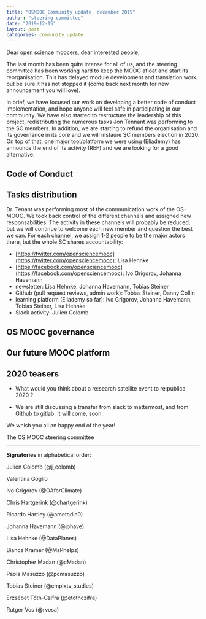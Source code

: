 ```yaml
---
title: "OSMOOC Community update, december 2019"
author: "steering committee"
date: "2019-12-15"
layout: post
categories: community_update
---
```


Dear open science moocers, dear interested people,

The last month has been quite intense for all of us, and the steering committee has been working hard to keep the MOOC afloat and start its reorganisation.
This has delayed module development and translation work, but be sure it has not stopped it (come back next month for new announcement you will love).

In brief, we have focused our work on developing a better code of conduct implementation,
and hope anyone will feel safe in participating in our community.
We have also started to restructure the leadership of this project,
redistributing the numerous tasks Jon Tennant was performing to the SC members.
In addition, we are starting to refund the organisation and its governance in its core and we will instaure SC members election in 2020.
On top of that, one major tool/platform we were using (Eliademy) has announce the end of its activity (REF)
and we are looking for a good alternative.

## Code of Conduct

## Tasks distribution

Dr. Tenant was performing most of the communication work of the OS-MOOC. We took back control of the different channels and assigned new responsabilities. The activity in these channels will probably be reduced, but we will continue to welcome each new member and question the best we can. For each channel, we assign 1-2 people to be the major actors there, but the whole SC shares accountability:

- [https://twitter.com/opensciencemooc](https://twitter.com/opensciencemooc):  Lisa Hehnke
- [https://facebook.com/opensciencemooc](https://facebook.com/opensciencemooc): Ivo Grigorov, Johanna Havemann
- newsletter: Lisa Hehnke, Johanna Havemann, Tobias Steiner
- Github (pull request reviews, admin work): Tobias Steiner, Danny Collin
- learning platform (Eliademy so far): Ivo Grigorov, Johanna Havemann, Tobias Steiner, Lisa Hehnke
- Slack activity: Julien Colomb


## OS MOOC governance

## Our future MOOC platform

## 2020 teasers

- What would you think about a re:search satellite event to re:publica 2020 ?

- We are still discussing a transfer from slack to mattermost, and from Github to gitlab. It will come, soon.

We whish you all an happy end of the year!

The OS MOOC steering committee


---

**Signatories** in alphabetical order:

Julien Colomb (@j_colomb)

Valentina Goglio

Ivo Grigorov (@OAforClimate)

Chris Hartgerink (@chartgerink)

Ricardo Hartley (@ametodic0)

Johanna Havemann (@johave)

Lisa Hehnke (@DataPlanes)

Bianca Kramer (@MsPhelps)

Christopher Madan (@cMadan)

Paola Masuzzo (@pcmasuzzo)

Tobias Steiner (@cmplxtv_studies)

Erzsébet Tóth-Czifra (@etothczifra)

Rutger Vos (@rvosa)


